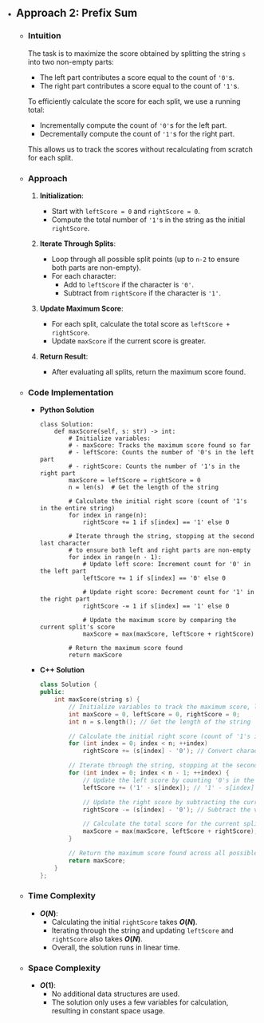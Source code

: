 - ## Approach 2: Prefix Sum

    - ### Intuition
        The task is to maximize the score obtained by splitting the string `s` into two non-empty parts:
        - The left part contributes a score equal to the count of `'0'`s.
        - The right part contributes a score equal to the count of `'1'`s.

        To efficiently calculate the score for each split, we use a running total:
        - Incrementally compute the count of `'0'`s for the left part.
        - Decrementally compute the count of `'1'`s for the right part.

        This allows us to track the scores without recalculating from scratch for each split.

    - ### Approach
        1. **Initialization**:
            - Start with `leftScore = 0` and `rightScore = 0`.
            - Compute the total number of `'1'`s in the string as the initial `rightScore`.

        2. **Iterate Through Splits**:
            - Loop through all possible split points (up to `n-2` to ensure both parts are non-empty).
            - For each character:
                - Add to `leftScore` if the character is `'0'`.
                - Subtract from `rightScore` if the character is `'1'`.

        3. **Update Maximum Score**:
            - For each split, calculate the total score as `leftScore + rightScore`.
            - Update `maxScore` if the current score is greater.

        4. **Return Result**:
            - After evaluating all splits, return the maximum score found.

    - ### Code Implementation
        - **Python Solution**
            ```python3 []
            class Solution:
                def maxScore(self, s: str) -> int:
                    # Initialize variables:
                    # - maxScore: Tracks the maximum score found so far
                    # - leftScore: Counts the number of '0's in the left part
                    # - rightScore: Counts the number of '1's in the right part
                    maxScore = leftScore = rightScore = 0
                    n = len(s)  # Get the length of the string

                    # Calculate the initial right score (count of '1's in the entire string)
                    for index in range(n):
                        rightScore += 1 if s[index] == '1' else 0

                    # Iterate through the string, stopping at the second last character
                    # to ensure both left and right parts are non-empty
                    for index in range(n - 1):
                        # Update left score: Increment count for '0' in the left part
                        leftScore += 1 if s[index] == '0' else 0
                        
                        # Update right score: Decrement count for '1' in the right part
                        rightScore -= 1 if s[index] == '1' else 0
                        
                        # Update the maximum score by comparing the current split's score
                        maxScore = max(maxScore, leftScore + rightScore)

                    # Return the maximum score found
                    return maxScore
            ```
        - **C++ Solution**
            ```cpp []
            class Solution {
            public:
                int maxScore(string s) {
                    // Initialize variables to track the maximum score, left score, and right score
                    int maxScore = 0, leftScore = 0, rightScore = 0;
                    int n = s.length(); // Get the length of the string

                    // Calculate the initial right score (count of '1's in the entire string)
                    for (int index = 0; index < n; ++index) 
                        rightScore += (s[index] - '0'); // Convert character to integer and add it to right score

                    // Iterate through the string, stopping at the second last character to ensure non-empty left and right parts
                    for (int index = 0; index < n - 1; ++index) {
                        // Update the left score by counting '0's in the left part
                        leftScore += ('1' - s[index]); // '1' - s[index] converts '0' to 1 and '1' to 0

                        // Update the right score by subtracting the current character's value ('1' or '0')
                        rightScore -= (s[index] - '0'); // Subtract the value of the current character from right score

                        // Calculate the total score for the current split and update the maximum score
                        maxScore = max(maxScore, leftScore + rightScore);
                    }

                    // Return the maximum score found across all possible splits
                    return maxScore;
                }
            };
            ```

    - ### Time Complexity
        - **$O(N)$**:
            - Calculating the initial `rightScore` takes **$O(N)$**.
            - Iterating through the string and updating `leftScore` and `rightScore` also takes **$O(N)$**.
            - Overall, the solution runs in linear time.

    - ### Space Complexity
        - **$O(1)$**:
            - No additional data structures are used.
            - The solution only uses a few variables for calculation, resulting in constant space usage.